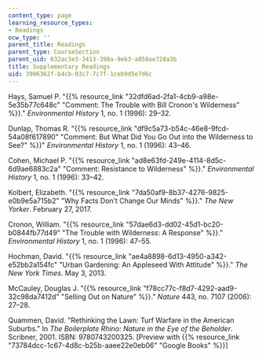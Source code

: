 ```yaml
---
content_type: page
learning_resource_types:
- Readings
ocw_type: ''
parent_title: Readings
parent_type: CourseSection
parent_uid: 632ac3e3-3413-398a-9eb3-a058ae728a3b
title: Supplementary Readings
uid: 3906362f-b4cb-03c7-7c7f-1ceb9d5e7d6c
---
```


Hays, Samuel P. "{{% resource_link "32dfd6ad-2fa1-4cb9-a98e-5e35b77c648c" "Comment: The Trouble with Bill Cronon's Wilderness" %}}." _Environmental History_ 1, no. 1 (1996): 29–32.

Dunlap, Thomas R. "{{% resource_link "df9c5a73-b54c-46e8-9fcd-54a08f617890" "Comment: But What Did You Go Out into the Wilderness to See?" %}}" _Environmental History_ 1, no. 1 (1996): 43–46.

Cohen, Michael P. "{{% resource_link "ad8e63fd-249e-4114-8d5c-6d9ae6883c2a" "Comment: Resistance to Wilderness" %}}." _Environmental History_ 1, no. 1 (1996): 33–42.

Kolbert, Elizabeth. "{{% resource_link "7da50af9-8b37-4276-9825-e0b9e5a715b2" "Why Facts Don’t Change Our Minds" %}}." _The New Yorker_. February 27, 2017.

Cronon, William. "{{% resource_link "57dae6d3-dd02-45d1-bc20-b0844fb77d49" "The Trouble with Wilderness: A Response" %}}." _Environmental History_ 1, no. 1 (1996): 47–55.

Hochman, David. "{{% resource_link "ae4a8898-6d13-4950-a342-e52bb2a154fc" "Urban Gardening: An Appleseed With Attitude" %}}." _The New York Times_. May 3, 2013.

McCauley, Douglas J. "{{% resource_link "f78cc77c-f8d7-4292-aad9-32c98da7412d" "Selling Out on Nature" %}}." _Nature_ 443, no. 7107 (2006): 27–28.

Quammen, David. "Rethinking the Lawn: Turf Warfare in the American Suburbs." In _The Boilerplate Rhino: Nature in the Eye of the Beholder_. Scribner, 2001. ISBN: 9780743200325. \[Preview with {{% resource_link "73784dcc-1c67-4d8c-b25b-aaee22e0eb06" "Google Books" %}}\]